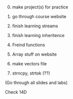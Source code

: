 

0. make project(s) for practice
1. go through course website

2. finish learning streams
3. finish learning inheritence
4. Freind functions
5. Array stuff on website
6. make vectors file
   


6. strncpy, strtok (??)



(Go through all slides and labs)


Check 14D